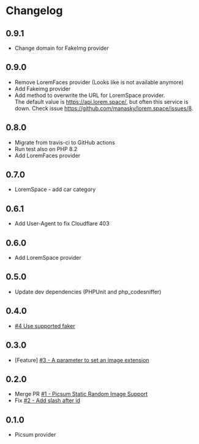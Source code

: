# Changelog

## 0.9.1

* Change domain for FakeImg provider

## 0.9.0

* Remove LoremFaces provider (Looks like is not available anymore)
* Add Fakeimg provider
* Add method to overwrite the URL for LoremSpace provider.  
 The default value is https://api.lorem.space/, but often this service is down.
 Check issue https://github.com/manasky/lorem.space/issues/8.

## 0.8.0

* Migrate from travis-ci to GitHub actions
* Run test also on PHP 8.2
* Add LoremFaces provider

## 0.7.0

* LoremSpace - add car category

## 0.6.1

* Add User-Agent to fix Cloudflare 403

## 0.6.0

* Add LoremSpace provider

## 0.5.0

* Update dev dependencies (PHPUnit and php_codesniffer)

## 0.4.0

* [#4 Use supported faker](https://github.com/morawskim/faker-images/pull/4)

## 0.3.0

* [Feature] [#3 - A parameter to set an image extension](https://github.com/morawskim/faker-images/issues/3)

## 0.2.0

* Merge PR [#1 - Picsum Static Random Image Support](https://github.com/morawskim/faker-images/pull/1)
* Fix [#2 - Add slash after id](https://github.com/morawskim/faker-images/issues/2)

## 0.1.0

* Picsum provider
